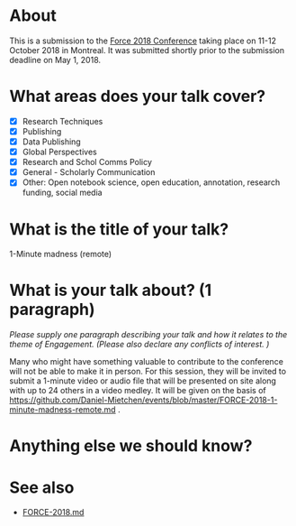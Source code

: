 # About

This is a submission to the [Force 2018 Conference](https://www.force11.org/meetings/force2018) taking place on 11-12 October 2018 in Montreal. It was submitted shortly prior to the submission deadline on May 1, 2018.

# What areas does your talk cover?

- [X] Research Techniques
- [X] Publishing
- [X] Data Publishing
- [X] Global Perspectives
- [X] Research and Schol Comms Policy
- [X] General - Scholarly Communication
- [X] Other: Open notebook science, open education, annotation, research funding, social media

# What is the title of your talk?

1-Minute madness (remote)

# What is your talk about? (1 paragraph)

*Please supply one paragraph describing your talk and how it relates to the theme of Engagement. (Please also declare any conflicts of interest. )*

Many who might have something valuable to contribute to the conference will not be able to make it in person. For this session, they will be invited to submit a 1-minute video or audio file that will be presented on site along with up to 24 others in a video medley. It will be given on the basis of https://github.com/Daniel-Mietchen/events/blob/master/FORCE-2018-1-minute-madness-remote.md .

# Anything else we should know? 

# See also 

* [FORCE-2018.md](FORCE-2018.md)
